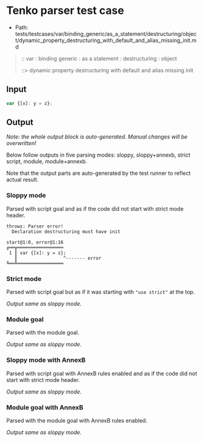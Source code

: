 # Tenko parser test case

- Path: tests/testcases/var/binding_generic/as_a_statement/destructuring/object/dynamic_property_destructuring_with_default_and_alias_missing_init.md

> :: var : binding generic : as a statement : destructuring : object
>
> ::> dynamic property destructuring with default and alias missing init

## Input

`````js
var {[x]: y = z};
`````

## Output

_Note: the whole output block is auto-generated. Manual changes will be overwritten!_

Below follow outputs in five parsing modes: sloppy, sloppy+annexb, strict script, module, module+annexb.

Note that the output parts are auto-generated by the test runner to reflect actual result.

### Sloppy mode

Parsed with script goal and as if the code did not start with strict mode header.

`````
throws: Parser error!
  Declaration destructuring must have init

start@1:0, error@1:16
╔══╦═════════════════
 1 ║ var {[x]: y = z};
   ║                 ^------- error
╚══╩═════════════════

`````

### Strict mode

Parsed with script goal but as if it was starting with `"use strict"` at the top.

_Output same as sloppy mode._

### Module goal

Parsed with the module goal.

_Output same as sloppy mode._

### Sloppy mode with AnnexB

Parsed with script goal with AnnexB rules enabled and as if the code did not start with strict mode header.

_Output same as sloppy mode._

### Module goal with AnnexB

Parsed with the module goal with AnnexB rules enabled.

_Output same as sloppy mode._
